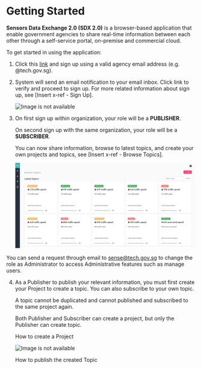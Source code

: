 
# Getting Started

**Sensors Data Exchange 2.0 (SDX 2.0)** is a browser-based application that enable government agencies to share real-time information between each other through a self-service portal, on-premise and commercial cloud.

To get started in using the application:

1. Click this [link](https://sdx.sensors.gov.sg/sdx/home) and sign up using a valid agency email address (e.g. @tech.gov.sg). 

2. System will send an email notification to your email inbox. Click link to verify and proceed to sign up. 
   For more related information about sign up, see [Insert x-ref - Sign Up].
   
   ![Image is not available](assets/howtosignup.gif)
   
3. On first sign up within organization, your role will be a **PUBLISHER**. 

   On second sign up with the same organization, your role will be a **SUBSCRIBER**.

   You can now share information, browse to latest topics, and create your own projects and topics, see [Insert x-ref - Browse Topics].

   ![Image is not available](assets/browsetopicpage.png)

You can send a request through email to <sense@tech.gov.sg> to change the role as Administrator to access Administrative features such as manage users.

4. As a Publisher to publish your relevant information, you must first create your Project to create a topic. You can   also subscribe to your own topic. 

   A topic cannot be duplicated and cannot published and subscribed to the same project again. 
   
   Both Publisher and Subscriber can create a project, but only the Publisher can create topic. 
   
   How to create a Project

   ![Image is not available](createprojectforsubscribe.gif)

   How to publish the created Topic
   
   
   
